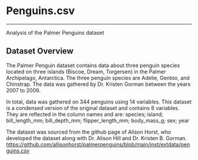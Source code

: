# Penguins.csv  
***

Analysis of the Palmer Penguins dataset

## Dataset Overview
The Palmer Penguin dataset contains data about three penguin species located on three islands (Biscoe, Dream, Torgersen) in the Palmer Archipelago, Antarctica. The three penguin species are Adelie, Gentoo, and Chinstrap. The data was gathered by Dr. Kristen Gorman between the years 2007 to 2009.   

In total, data was gathered on 344 penguins using 14 variables. This dataset is a condensed version of the original dataset and contains 8 variables. They are reflected in the column names and are:
species; island; bill_length_mm; bill_depth_mm; flipper_length_mm; body_mass_g; sex; year   

The dataset was sourced from the github page of Alison Horst, who developed the dataset along with Dr. Alison Hill and Dr. Kristen B. Gorman.
https://github.com/allisonhorst/palmerpenguins/blob/main/inst/extdata/penguins.csv

